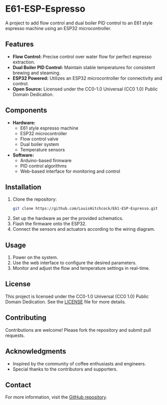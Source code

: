 
# E61-ESP-Espresso

A project to add flow control and dual boiler PID control to an E61 style espresso machine using an ESP32 microcontroller.

## Features

- **Flow Control:** Precise control over water flow for perfect espresso extraction.
- **Dual Boiler PID Control:** Maintain stable temperatures for consistent brewing and steaming.
- **ESP32 Powered:** Utilizes an ESP32 microcontroller for connectivity and control.
- **Open Source:** Licensed under the CC0-1.0 Universal (CC0 1.0) Public Domain Dedication.

## Components

- **Hardware:**
  - E61 style espresso machine
  - ESP32 microcontroller
  - Flow control valve
  - Dual boiler system
  - Temperature sensors
- **Software:**
  - Arduino-based firmware
  - PID control algorithms
  - Web-based interface for monitoring and control

## Installation

1. Clone the repository:
   ```bash
   git clone https://github.com/LouisHitchcock/E61-ESP-Espresso.git
   ```
2. Set up the hardware as per the provided schematics.
3. Flash the firmware onto the ESP32.
4. Connect the sensors and actuators according to the wiring diagram.

## Usage

1. Power on the system.
2. Use the web interface to configure the desired parameters.
3. Monitor and adjust the flow and temperature settings in real-time.

## License

This project is licensed under the CC0-1.0 Universal (CC0 1.0) Public Domain Dedication. See the [LICENSE](./LICENSE) file for more details.

## Contributing

Contributions are welcome! Please fork the repository and submit pull requests.

## Acknowledgments

- Inspired by the community of coffee enthusiasts and engineers.
- Special thanks to the contributors and supporters.

## Contact

For more information, visit the [GitHub repository](https://github.com/LouisHitchcock/E61-ESP-Espresso).
